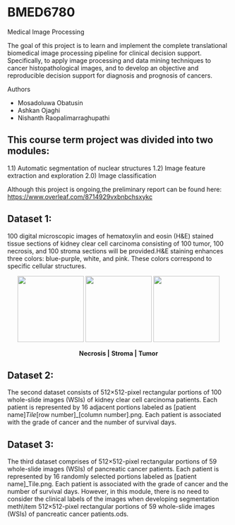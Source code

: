 # BMED6780
Medical Image Processing

The goal of this project is to learn and implement the complete translational biomedical image processing pipeline for clinical decision support. Specifically, to apply image processing and data mining techniques to cancer histopathological images, and to develop an objective and reproducible decision support for diagnosis and prognosis of cancers.

Authors
- Mosadoluwa Obatusin
- Ashkan Ojaghi
- Nishanth Raopalimarraghupathi

## This course term project was divided into two modules: 
1.1) Automatic segmentation of nuclear structures 
1.2) Image feature extraction and exploration 
2.0) Image classification

Although this project is ongoing,the preliminary report can be found here:
https://www.overleaf.com/8714929vxbnbchsxykc

## Dataset 1:
100 digital microscopic images of hematoxylin and eosin (H&E) stained tissue sections of kidney clear cell carcinoma consisting of 100 tumor, 100 necrosis, and 100 stroma sections will be provided.H&E staining enhances three colors:  blue-purple, white, and pink. These colors correspond to specific cellular structures. 
<p align="center">
  <img src="https://cloud.githubusercontent.com/assets/22042303/25307288/53392f36-276c-11e7-86b6-af3809c89f0b.png" width="150"/>
  <img src="https://cloud.githubusercontent.com/assets/22042303/25307290/5889a826-276c-11e7-9c79-8a938e9bf87b.png" width="150"/>  
    <img src="https://cloud.githubusercontent.com/assets/22042303/25307291/5df8f6f4-276c-11e7-903f-b620a82d5fdd.png" width="150"/>  
</p>
<p align="center">
<b>Necrosis |</b>
<b>Stroma   |</b>
<b>Tumor     </b>
</p>

## Dataset 2:
The second dataset consists of 512×512-pixel rectangular portions of 100 whole-slide images (WSIs) of kidney clear cell carcinoma patients. Each patient is represented by 16 adjacent portions labeled as [patient name]_Tile_[row number]_[column number].png. Each patient is associated with the grade of cancer and the number of survival days. 


## Dataset 3:
The third dataset comprises of 512×512-pixel rectangular portions of 59 whole-slide images (WSIs) of pancreatic cancer patients. Each patient is represented by 16 randomly selected portions labeled as [patient name]_Tile.png. Each patient is associated with the grade of cancer and the number of survival days. However, in this module, there is no need to consider the clinical labels of the images when developing segmentation meth\item 512×512-pixel rectangular portions of 59 whole-slide images (WSIs) of pancreatic cancer patients.ods.

